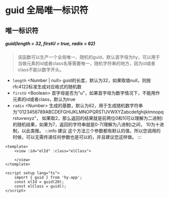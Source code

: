 # guid 全局唯一标识符

## 唯一标识符

##### guid(length = 32, firstU = true, radix = 62)
> 该函数可以生产一个全局唯一、随机的guid，默认首字母为hy，可以用于当做元素的id或者class名等需要唯一，随机字符串的地方，因为id或者class不能以数字开头。
- `length` \<Number | null\> guid的长度，默认为32，如果取值null，则按rfc4122标准生成对应格式的随机数
- `firstU` \<Boolean\> 首字母是否为"u"，如果首字母为数字情况下，不能用作元素的id或者class，默认为true
- `radix` \<Number\> 生成的基数，默认为62，用于生成随机数字符串为"0123456789ABCDEFGHIJKLMNOPQRSTUVWXYZabcdefghijklmnopqrstuvwxyz"， 如果取2，那么返回的结果就是前两位0和1(可以理解为二进制)的随机结果，如果为7，返回的字符串就是0-7(理解为八进制)之间， 10为十进制，以此类推。
:::info 建议
这个方法三个参数都有默认的值，所以您调用的时候，可以无需传递任何参数也是可以的，并且建议您这样做。
:::
```vue
<template>
	<view :id="elId" :class="elClass">
		
	</view>
</template>

<script setup lang="ts">
	import { guid } from 'hy-app';
    const elId = guid(20);
    const elClass = guid();
</script>
```